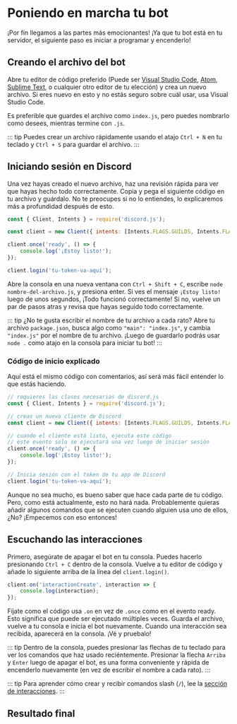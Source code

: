 # Poniendo en marcha tu bot

¡Por fin llegamos a las partes más emocionantes! ¡Ya que tu bot está en tu servidor, el siguiente paso es iniciar a programar y encenderlo!

## Creando el archivo del bot

Abre tu editor de código preferido (Puede ser [Visual Studio Code](https://code.visualstudio.com/), [Atom](https://atom.io/), [Sublime Text](https://www.sublimetext.com/), o cualquier otro editor de tu elección) y crea un nuevo archivo. Si eres nuevo en esto y no estás seguro sobre cuál usar, usa Visual Studio Code.

Es preferible que guardes el archivo como `index.js`, pero puedes nombrarlo como desees, mientras termine con `.js`.

::: tip
Puedes crear un archivo rápidamente usando el atajo `Ctrl + N` en tu teclado y `Ctrl + S` para guardar el archivo.
:::

## Iniciando sesión en Discord

Una vez hayas creado el nuevo archivo, haz una revisión rápida para ver que hayas hecho todo correctamente. Copia y pega el siguiente código en tu archivo y guárdalo. No te preocupes si no lo entiendes, lo explicaremos más a profundidad después de esto.


```js
const { Client, Intents } = require('discord.js');

const client = new Client({ intents: [Intents.FLAGS.GUILDS, Intents.FLAGS.GUILD_MESSAGES] });

client.once('ready', () => {
	console.log('¡Estoy listo!');
});

client.login('tu-token-va-aquí');
```

Abre la consola en una nueva ventana con `Ctrl + Shift + C`, escribe `node nombre-del-archivo.js`, y presiona enter. Si ves el mensaje `¡Estoy listo!` luego de unos segundos, ¡Todo funcionó correctamente! Si no, vuelve un par de pasos atras y revisa que hayas seguido todo correctamente.


::: tip
¿No te gusta escribir el nombre de tu archivo a cada rato? Abre tu archivo `package.json`, busca algo como `"main": "index.js"`, y cambia `"index.js"` por el nombre de tu archivo. ¡Luego de guardarlo podrás usar `node .` como atajo en la consola para iniciar tu bot!
:::

### Código de inicio explicado

Aquí está el mismo código con comentarios, así será más fácil entender lo que estás haciendo.
```js
// requieres las clases necesarias de discord.js
const { Client, Intents } = require('discord.js');

// creas un nuevo cliente de Discord
const client = new Client({ intents: [Intents.FLAGS.GUILDS, Intents.FLAGS.GUILD_MESSAGES] });

// cuando el cliente está listo, ejecuta este código
// este evento solo se ejecutará una vez luego de iniciar sesión
client.once('ready', () => {
	console.log('¡Estoy listo!');
});

// Inicia sesión con el token de tu app de Discord
client.login('tu-token-va-aquí');
```

Aunque no sea mucho, es bueno saber que hace cada parte de tu código. Pero, como está actualmente, esto no hará nada. Probablemente quieras añadir algunos comandos que se ejecuten cuando alguien usa uno de ellos, ¿No? ¡Empecemos con eso entonces!

## Escuchando las interacciones

Primero, asegúrate de apagar el bot en tu consola. Puedes hacerlo presionando `Ctrl + C` dentro de la consola. Vuelve a tu editor de código y añade lo siguiente arriba de la línea del `client.login()`.

```js
client.on('interactionCreate', interaction => {
	console.log(interaction);
});
```

Fíjate como el código usa `.on` en vez de `.once` como en el evento ready. Esto significa que puede ser ejecutado múltiples veces. Guarda el archivo, vuelve a tu consola e inicia el bot nuevamente. Cuando una interacción sea recibida, aparecerá en la consola. ¡Vé y pruebalo!

::: tip
Dentro de la consola, puedes presionar las flechas de tu teclado para ver los comandos que haz usado reciéntemente. Presionar la flecha `Arriba` y `Enter` luego de apagar el bot, es una forma conveniente y rápida de encenderlo nuevamente (en vez de escribir el nombre a cada rato).
:::

::: tip
Para aprender cómo crear y recibir comandos slash (`/`), lee la [sección de interacciones](/interactions/registering-slash-commands.md).
:::

## Resultado final

<ResultingCode path="creating-your-bot/up-and-running" />
